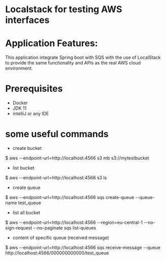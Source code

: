 # Localstack for testing AWS interfaces

# Application Features:
 This application integrate Spring boot with SQS with the use of LocalStack to provide the same functionality and APIs as the real AWS cloud environment.
 
 # Prerequisites
- Docker 
- JDK 11
- intelliJ or any IDE

 # some useful commands
 - create bucket
 
 $ aws --endpoint-url=http://localhost:4566 s3 mb s3://mytestbucket
 
  - list bucket
  
 $ aws --endpoint-url=http://localhost:4566 s3 ls
 
  - create queue
  
 $ aws --endpoint-url=http://localhost:4566 sqs create-queue --queue-name test_queue
 
  - list all bucket
  
 $ aws --endpoint-url=http://localhost:4566 --region=eu-central-1 --no-sign-request --no-paginate sqs list-queues
 
  - content of specific queue (received message)
  
 $ aws --endpoint-url=http://localhost:4566 sqs receive-message --queue http://localhost:4566/000000000000/test_queue

 
 
  
 
 
 
 
 


